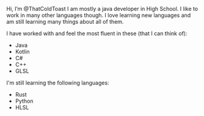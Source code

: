 Hi, I’m @ThatColdToast
I am mostly a java developer in High School. I like to work in many other languages though. I love learning new languages and am still learning many things about all of them.

I have worked with and feel the most fluent in these (that I can think of):
- Java
- Kotlin
- C#
- C++
- GLSL

I'm still learning the following languages:
- Rust
- Python
- HLSL

<!---
ThatColdToast/ThatColdToast is a ✨ special ✨ repository because its `README.md` (this file) appears on your GitHub profile.
You can click the Preview link to take a look at your changes.
--->
